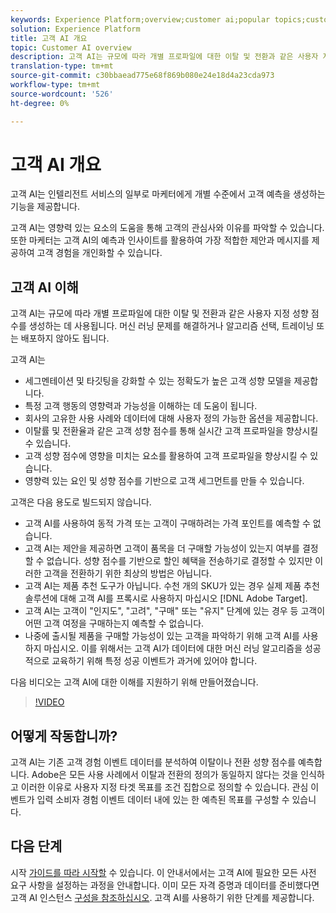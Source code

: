 ```yaml
---
keywords: Experience Platform;overview;customer ai;popular topics;customer ai overview
solution: Experience Platform
title: 고객 AI 개요
topic: Customer AI overview
description: 고객 AI는 규모에 따라 개별 프로파일에 대한 이탈 및 전환과 같은 사용자 지정 성향 점수를 생성하는 데 사용됩니다. 머신 러닝 문제를 해결하거나 알고리즘 선택, 트레이닝 또는 배포하지 않아도 됩니다.
translation-type: tm+mt
source-git-commit: c30bbaead775e68f869b080e24e18d4a23cda973
workflow-type: tm+mt
source-wordcount: '526'
ht-degree: 0%

---
```



# 고객 AI 개요

고객 AI는 인텔리전트 서비스의 일부로 마케터에게 개별 수준에서 고객 예측을 생성하는 기능을 제공합니다.

고객 AI는 영향력 있는 요소의 도움을 통해 고객의 관심사와 이유를 파악할 수 있습니다. 또한 마케터는 고객 AI의 예측과 인사이트를 활용하여 가장 적합한 제안과 메시지를 제공하여 고객 경험을 개인화할 수 있습니다.

## 고객 AI 이해

고객 AI는 규모에 따라 개별 프로파일에 대한 이탈 및 전환과 같은 사용자 지정 성향 점수를 생성하는 데 사용됩니다. 머신 러닝 문제를 해결하거나 알고리즘 선택, 트레이닝 또는 배포하지 않아도 됩니다.

고객 AI는

- 세그멘테이션 및 타깃팅을 강화할 수 있는 정확도가 높은 고객 성향 모델을 제공합니다.
- 특정 고객 행동의 영향력과 가능성을 이해하는 데 도움이 됩니다.
- 회사의 고유한 사용 사례와 데이터에 대해 사용자 정의 가능한 옵션을 제공합니다.
- 이탈률 및 전환율과 같은 고객 성향 점수를 통해 실시간 고객 프로파일을 향상시킬 수 있습니다.
- 고객 성향 점수에 영향을 미치는 요소를 활용하여 고객 프로파일을 향상시킬 수 있습니다.
- 영향력 있는 요인 및 성향 점수를 기반으로 고객 세그먼트를 만들 수 있습니다.

고객은 다음 용도로 빌드되지 않습니다.

- 고객 AI를 사용하여 동적 가격 또는 고객이 구매하려는 가격 포인트를 예측할 수 없습니다.
- 고객 AI는 제안을 제공하면 고객이 품목을 더 구매할 가능성이 있는지 여부를 결정할 수 없습니다. 성향 점수를 기반으로 할인 혜택을 전송하기로 결정할 수 있지만 이러한 고객을 전환하기 위한 최상의 방법은 아닙니다.
- 고객 AI는 제품 추천 도구가 아닙니다. 수천 개의 SKU가 있는 경우 실제 제품 추천 솔루션에 대해 고객 AI를 프록시로 사용하지 마십시오 [!DNL Adobe Target].
- 고객 AI는 고객이 &quot;인지도&quot;, &quot;고려&quot;, &quot;구매&quot; 또는 &quot;유지&quot; 단계에 있는 경우 등 고객이 어떤 고객 여정을 구매하는지 예측할 수 없습니다.
- 나중에 출시될 제품을 구매할 가능성이 있는 고객을 파악하기 위해 고객 AI를 사용하지 마십시오. 이를 위해서는 고객 AI가 데이터에 대한 머신 러닝 알고리즘을 성공적으로 교육하기 위해 특정 성공 이벤트가 과거에 있어야 합니다.

다음 비디오는 고객 AI에 대한 이해를 지원하기 위해 만들어졌습니다.

>[!VIDEO](https://video.tv.adobe.com/v/32664?learn=on&quality=12)

## 어떻게 작동합니까?

고객 AI는 기존 고객 경험 이벤트 데이터를 분석하여 이탈이나 전환 성향 점수를 예측합니다. Adobe은 모든 사용 사례에서 이탈과 전환의 정의가 동일하지 않다는 것을 인식하고 이러한 이유로 사용자 지정 타겟 목표를 조건 집합으로 정의할 수 있습니다. 관심 이벤트가 입력 소비자 경험 이벤트 데이터 내에 있는 한 예측된 목표를 구성할 수 있습니다.

## 다음 단계

시작 [가이드를 따라 시작할](./getting-started.md) 수 있습니다. 이 안내서에서는 고객 AI에 필요한 모든 사전 요구 사항을 설정하는 과정을 안내합니다. 이미 모든 자격 증명과 데이터를 준비했다면 고객 AI 인스턴스 [구성을 참조하십시오](./user-guide/configure.md). 고객 AI를 사용하기 위한 단계를 제공합니다.